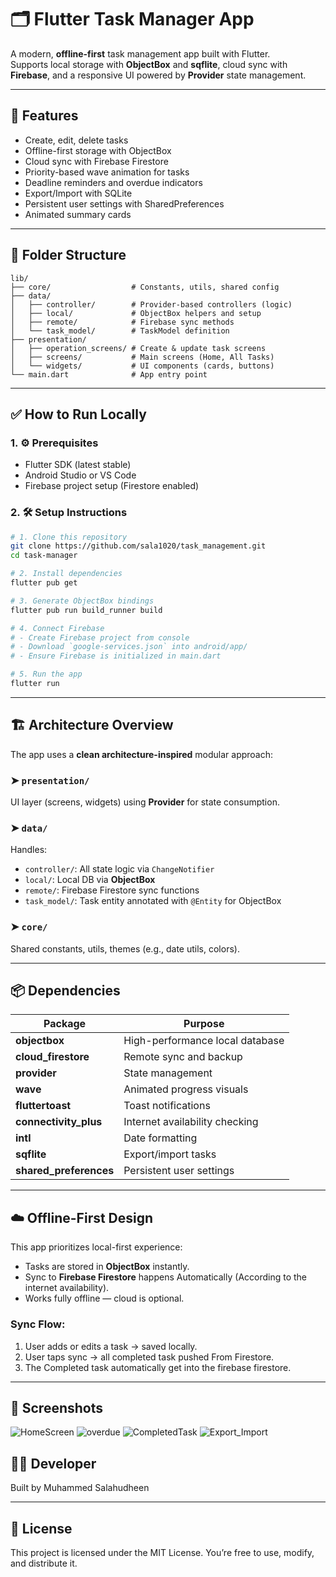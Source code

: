 
# 🗂️ Flutter Task Manager App

A modern, **offline-first** task management app built with Flutter.  
Supports local storage with **ObjectBox** and **sqflite**, cloud sync with **Firebase**, and a responsive UI powered by **Provider** state management.

---

## 🚀 Features

- Create, edit, delete tasks
- Offline-first storage with ObjectBox
- Cloud sync with Firebase Firestore
- Priority-based wave animation for tasks
- Deadline reminders and overdue indicators
- Export/Import with SQLite
- Persistent user settings with SharedPreferences
- Animated summary cards

---

## 📁 Folder Structure

```
lib/
├── core/                  # Constants, utils, shared config
├── data/                 
│   ├── controller/        # Provider-based controllers (logic)
│   ├── local/             # ObjectBox helpers and setup
│   ├── remote/            # Firebase sync methods
│   └── task_model/        # TaskModel definition
├── presentation/
│   ├── operation_screens/ # Create & update task screens
│   ├── screens/           # Main screens (Home, All Tasks)
│   └── widgets/           # UI components (cards, buttons)
└── main.dart              # App entry point
```

---

## ✅ How to Run Locally

### 1. ⚙️ Prerequisites
- Flutter SDK (latest stable)
- Android Studio or VS Code
- Firebase project setup (Firestore enabled)

### 2. 🛠️ Setup Instructions

```bash
# 1. Clone this repository
git clone https://github.com/sala1020/task_management.git
cd task-manager

# 2. Install dependencies
flutter pub get

# 3. Generate ObjectBox bindings
flutter pub run build_runner build

# 4. Connect Firebase
# - Create Firebase project from console
# - Download `google-services.json` into android/app/
# - Ensure Firebase is initialized in main.dart

# 5. Run the app
flutter run
```

---

## 🏗️ Architecture Overview

The app uses a **clean architecture-inspired** modular approach:

### ➤ `presentation/`
UI layer (screens, widgets) using **Provider** for state consumption.

### ➤ `data/`
Handles:
- `controller/`: All state logic via `ChangeNotifier`
- `local/`: Local DB via **ObjectBox**
- `remote/`: Firebase Firestore sync functions
- `task_model/`: Task entity annotated with `@Entity` for ObjectBox

### ➤ `core/`
Shared constants, utils, themes (e.g., date utils, colors).

---

## 📦 Dependencies

| Package                | Purpose                            |
|------------------------|------------------------------------|
| **objectbox**          | High-performance local database    |
| **cloud_firestore**    | Remote sync and backup             |
| **provider**           | State management                   |
| **wave**               | Animated progress visuals          |
| **fluttertoast**       | Toast notifications                |
| **connectivity_plus**  | Internet availability checking     |
| **intl**               | Date formatting                    |
| **sqflite**            | Export/import tasks                |
| **shared_preferences** | Persistent user settings           |

---

## ☁️ Offline-First Design

This app prioritizes local-first experience:

- Tasks are stored in **ObjectBox** instantly.
- Sync to **Firebase Firestore** happens Automatically (According to the internet availability).
- Works fully offline — cloud is optional.

### Sync Flow:
1. User adds or edits a task → saved locally.
2. User taps sync → all completed task pushed From Firestore.
3. The Completed task automatically get into the firebase firestore.

---

## 📱 Screenshots

![HomeScreen]( assets\screenshot\home\all_task_screen\home+all_task_screen.jpg )
![overdue]( assets\screenshot\overdue_screen\overdue.jpg )
![CompletedTask]( assets\screenshot\completed_screen\complted_task.jpg )
![Export_Import]( assets\screenshot\drawer\import_export\import_export.jpg )




## 👨‍💻 Developer

Built by Muhammed Salahudheen

---

## 📜 License

This project is licensed under the MIT License. You’re free to use, modify, and distribute it.
